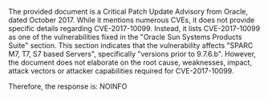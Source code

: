 The provided document is a Critical Patch Update Advisory from Oracle, dated October 2017. While it mentions numerous CVEs, it does not provide specific details regarding CVE-2017-10099. Instead, it lists CVE-2017-10099 as one of the vulnerabilities fixed in the "Oracle Sun Systems Products Suite" section.  This section indicates that the vulnerability affects "SPARC M7, T7, S7 based Servers", specifically "versions prior to 9.7.6.b". However, the document does not elaborate on the root cause, weaknesses, impact, attack vectors or attacker capabilities required for CVE-2017-10099.

Therefore, the response is:
NOINFO